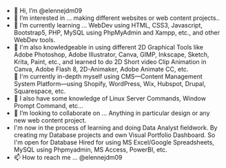 - 👋 Hi, I’m @elennejdm09
- 👀 I’m interested in ... making different websites or web content projects..
- 🌱 I’m currently learning ... WebDev using HTML, CSS3, Javascript, Bootstrap5, PHP, MySQL using PhpMyAdmin and Xampp, etc., and other WebDev tools.
- 👀 I'm also knowledgeable in using different 2D Graphical Tools like Adobe Photoshop, Adobe Illustrator, Canva, GIMP, Inkscape, Sketch, Krita, Paint, etc., and learned to do 2D Short video Clip Animation in Canva, Adobe Flash 8, 2D-Animaker, Adobe Animate CC, etc.  
🌱 I'm currently in-depth myself using CMS—Content Management System Platform—using Shopify, WordPress, Wix, Hubspot, Drupal, Squarespace, etc. 
- 🌱 I also have some knowledge of Linux Server Commands, Window Prompt Command, etc...
- 💞️ I’m looking to collaborate on ... Anything in particular design or any new web content project. 
- I'm now in the process of learning and doing Data Analyst fieldwork. By creating my Database projects and own Visual Portfolio Dashboard. So I'm open for Database Hired for using MS Excel/Google Spreadsheets, MySQL using Phpmyadmin, MS Access, PowerBI, etc.  
- 📫 How to reach me ... @elennejdm09
<!---
elennejdm09/elennejdm09 is a ✨ special ✨ repository because its `README.md` (this file) appears on your GitHub profile.
You can click the Preview link to take a look at your changes.
--->
